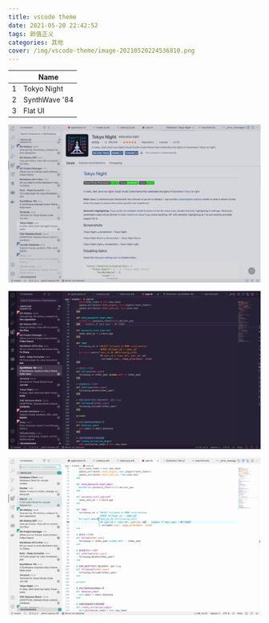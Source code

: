 ```yaml
---
title: vscode theme
date: 2021-05-20 22:42:52
tags: 颜值正义
categories: 其他
cover: /img/vscode-theme/image-20210520224536810.png
---
```


|      | Name          |
| ---- | ------------- |
| 1    | Tokyo Night   |
| 2    | SynthWave '84 |
| 3    | Flat UI       |

![image-20210520224536810](../img/vscode-theme/image-20210520224536810.png)

![image-20210520224601310](../img/vscode-theme/image-20210520224601310.png)

![image-20210520224635558](../img/vscode-theme/image-20210520224635558.png)

